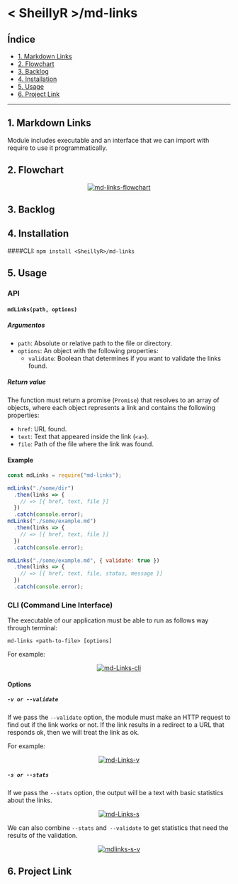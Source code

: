 # < SheillyR >/md-links

## Índice

* [1. Markdown Links](#1-markdown-links)
* [2. Flowchart](#2-flowchart)
* [3. Backlog](#3-backlog)
* [4. Installation](#4-installation)
* [5. Usage](#5-usage)
* [6. Project Link](#6-project-link)

***

## 1. Markdown Links
Module includes executable and an interface that we can import with require to use it programmatically.

## 2. Flowchart
<center>
<a href="https://ibb.co/tBx3jtc"><img src="https://i.ibb.co/DGgNWM2/md-links-flowchart.png" alt="md-links-flowchart" border="0"></a>
</center>

## 3. Backlog

## 4. Installation

####CLI:  `npm install <SheillyR>/md-links`

## 5. Usage

### API

#### `mdLinks(path, options)`

##### Argumentos

* `path`: Absolute or relative path to the file or directory.
* `options`: An object with the following properties:
  - `validate`: Boolean that determines if you want to validate the links found.

##### Return value

The function must return a promise (`Promise`) that resolves to an array of objects, where each object represents a link and contains
the following properties:

* `href`: URL found.
* `text`: Text that appeared inside the link (` <a> `).
* `file`: Path of the file where the link was found.

#### Example

```js
const mdLinks = require("md-links");

mdLinks("./some/dir")
  .then(links => {
    // => [{ href, text, file }]
  })
  .catch(console.error);
mdLinks("./some/example.md")
  .then(links => {
    // => [{ href, text, file }]
  })
  .catch(console.error);

mdLinks("./some/example.md", { validate: true })
  .then(links => {
    // => [{ href, text, file, status, message }]
  })
  .catch(console.error);
```

### CLI (Command Line Interface)

The executable of our application must be able to run as follows
way through terminal:

`md-links <path-to-file> [options]`

For example:

<center>
<a href="https://ibb.co/b19gCY5"><img src="https://i.ibb.co/tBrMvnp/md-Links-cli.png" alt="md-Links-cli" border="0"></a>
</center>

#### Options

##### `-v or --validate`

If we pass the `--validate` option, the module must make an HTTP request to find out if the link works or not. If the link results in a redirect to a URL that responds ok, then we will treat the link as ok.

For example:

<center>
<a href="https://ibb.co/b50g7Bb"><img src="https://i.ibb.co/TTF4J6v/md-Links-v.png" alt="md-Links-v" border="0"></a>
</center>

##### `-s or --stats`

If we pass the `--stats` option, the output will be a text with basic statistics about the links.
<center>
<a href="https://ibb.co/HGD716j"><img src="https://i.ibb.co/zSDzs1H/md-Links-s.png" alt="md-Links-s" border="0"></a>
</center>

We can also combine `--stats` and` --validate` to get statistics that
need the results of the validation.

<center>
<a href="https://ibb.co/fCnxmSp"><img src="https://i.ibb.co/mrstz5Y/mdlinks-s-v.png" alt="mdlinks-s-v" border="0"></a>
</center>

## 6. Project Link